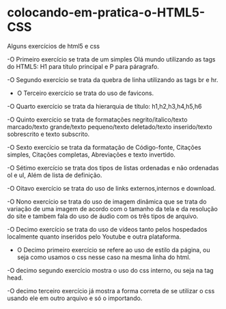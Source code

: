 # colocando-em-pratica-o-HTML5-CSS
Alguns exercícios de html5 e css 

-O Primeiro exercício se trata de um simples Olá mundo utilizando as tags do HTML5: H1 para título principal e P para páragrafo.

-O Segundo exercício se trata da quebra de linha utilizando as tags br e hr.

- O Terceiro exercício se trata do uso de favicons.

-O Quarto exercício se trata da hierarquia de título: h1,h2,h3,h4,h5,h6

-O Quinto exercício se trata de formatações negrito/italico/texto marcado/texto grande/texto pequeno/texto deletado/texto inserido/texto sobrescrito e texto subscrito.

-O Sexto exercício se trata da formatação de Código-fonte, Citações simples, Citações completas, Abreviações e texto invertido.

-O Sétimo exercício se trata dos tipos de listas ordenadas e não ordenadas ol e ul, Além de lista de definição.

-O Oitavo exercício se trata do uso de links externos,internos e download.

-O Nono exercício se trata do uso de imagem dinâmica que se trata do variação de uma imagem de acordo com o tamanho da tela e da resolução do site e tambem fala do uso de áudio com os três tipos de arquivo.

-O Decimo exercício se trata do uso de vídeos tanto pelos hospedados localmente quanto inseridos pelo Youtube e outra plataforma.

- O Decimo primeiro exercício se refere ao uso de estilo da página, ou seja como usamos o css nesse caso na mesma linha do html.

-O decimo segundo exercício mostra o uso do css interno, ou seja na tag head.

-O decimo terceiro exercício já mostra a forma correta de se utilizar o css usando ele em outro arquivo e só o importando.
